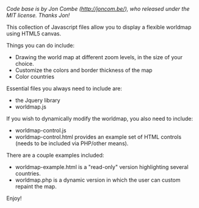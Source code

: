 *Code base is by Jon Combe (http://joncom.be/), who released under the MIT license. Thanks Jon!*

This collection of Javascript files allow you to display a flexible worldmap using HTML5 canvas.

Things you can do include:

- Drawing the world map at different zoom levels, in the size of your choice.
- Customize the colors and border thickness of the map
- Color countries

Essential files you always need to include are:

- the Jquery library
- worldmap.js


If you wish to dynamically modify the worldmap, you also need to include:

- worldmap-control.js
- worldmap-control.html provides an example set of HTML controls (needs to be included via PHP/other means).

There are a couple examples included:

- worldmap-example.html is a "read-only" version highlighting several countries.
- worldmap.php is a dynamic version in which the user can custom repaint the map.

Enjoy!
